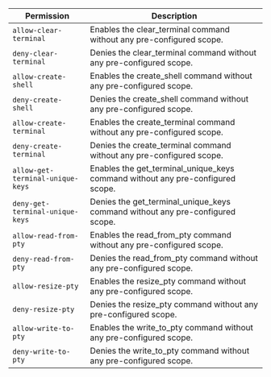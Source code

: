 | Permission | Description |
|------|-----|
|`allow-clear-terminal`|Enables the clear_terminal command without any pre-configured scope.|
|`deny-clear-terminal`|Denies the clear_terminal command without any pre-configured scope.|
|`allow-create-shell`|Enables the create_shell command without any pre-configured scope.|
|`deny-create-shell`|Denies the create_shell command without any pre-configured scope.|
|`allow-create-terminal`|Enables the create_terminal command without any pre-configured scope.|
|`deny-create-terminal`|Denies the create_terminal command without any pre-configured scope.|
|`allow-get-terminal-unique-keys`|Enables the get_terminal_unique_keys command without any pre-configured scope.|
|`deny-get-terminal-unique-keys`|Denies the get_terminal_unique_keys command without any pre-configured scope.|
|`allow-read-from-pty`|Enables the read_from_pty command without any pre-configured scope.|
|`deny-read-from-pty`|Denies the read_from_pty command without any pre-configured scope.|
|`allow-resize-pty`|Enables the resize_pty command without any pre-configured scope.|
|`deny-resize-pty`|Denies the resize_pty command without any pre-configured scope.|
|`allow-write-to-pty`|Enables the write_to_pty command without any pre-configured scope.|
|`deny-write-to-pty`|Denies the write_to_pty command without any pre-configured scope.|
